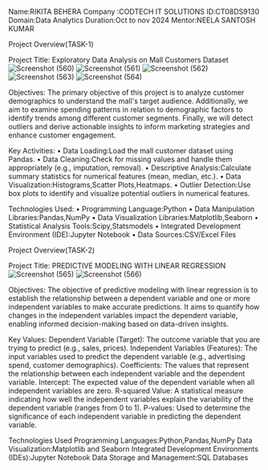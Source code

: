 Name:RIKITA BEHERA
Company :CODTECH IT SOLUTIONS
ID:CT08DS9130
Domain:Data Analytics
Duration:Oct to nov 2024
Mentor:NEELA SANTOSH KUMAR

Project Overview(TASK-1)

Project Title: Exploratory Data Analysis on Mall Customers Dataset
![Screenshot (560)](https://github.com/user-attachments/assets/6ee5cc6b-0e6a-4970-a6f9-80182d7e3539)
![Screenshot (561)](https://github.com/user-attachments/assets/013f210e-3336-4785-be38-52f56a86c736)
![Screenshot (562)](https://github.com/user-attachments/assets/5a0f54f2-a984-4564-a067-8aae8d301d6c)
![Screenshot (563)](https://github.com/user-attachments/assets/e667a53c-26f3-4994-94cc-fcc89d30eb1d)
![Screenshot (564)](https://github.com/user-attachments/assets/3b26e8a6-07f8-4e58-8ef4-9784b20ef53b)



Objectives:
The primary objective of this project is to analyze customer demographics to understand the mall's target audience. Additionally, we aim to examine spending patterns in relation to demographic factors to identify trends among different customer segments. Finally, we will detect outliers and derive actionable insights to inform marketing strategies and enhance customer engagement.

Key Activities:
•	Data Loading:Load the mall customer dataset using Pandas.
•	Data Cleaning:Check for missing values and handle them appropriately (e.g., imputation, removal).
•	Descriptive Analysis:Calculate summary statistics for numerical features (mean, median, etc.).
•	Data Visualization:Histograms,Scatter Plots,Heatmaps.
•	Outlier Detection:Use box plots to identify and visualize potential outliers in numerical features.

Technologies Used:
•	Programming Language:Python
•	Data Manipulation Libraries:Pandas,NumPy
•	Data Visualization Libraries:Matplotlib,Seaborn
•	Statistical Analysis Tools:Scipy,Statsmodels
•	Integrated Development Environment (IDE):Jupyter Notebook
•	Data Sources:CSV/Excel Files

Project Overview(TASK-2)

Project Title: PREDICTIVE MODELING WITH LINEAR REGRESSION
![Screenshot (565)](https://github.com/user-attachments/assets/f1141af1-8fae-4a9c-b42c-afbf298bfca3)
![Screenshot (566)](https://github.com/user-attachments/assets/688108c0-d944-4973-9dc6-4e438f4af703)

Objectives:
The objective of predictive modeling with linear regression is to establish the relationship between a dependent variable and one or more independent variables to make accurate predictions. It aims to quantify how changes in the independent variables impact the dependent variable, enabling informed decision-making based on data-driven insights.

Key Values:
Dependent Variable (Target): The outcome variable that you are trying to predict (e.g., sales, prices).
Independent Variables (Features): The input variables used to predict the dependent variable (e.g., advertising spend, customer demographics).
Coefficients: The values that represent the relationship between each independent variable and the dependent variable.
Intercept: The expected value of the dependent variable when all independent variables are zero.
R-squared Value: A statistical measure indicating how well the independent variables explain the variability of the dependent variable (ranges from 0 to 1).
P-values: Used to determine the significance of each independent variable in predicting the dependent variable.

Technologies Used
Programming Languages:Python,Pandas,NumPy
Data Visualization:Matplotlib and Seaborn 
Integrated Development Environments (IDEs):Jupyter Notebook
Data Storage and Management:SQL Databases
